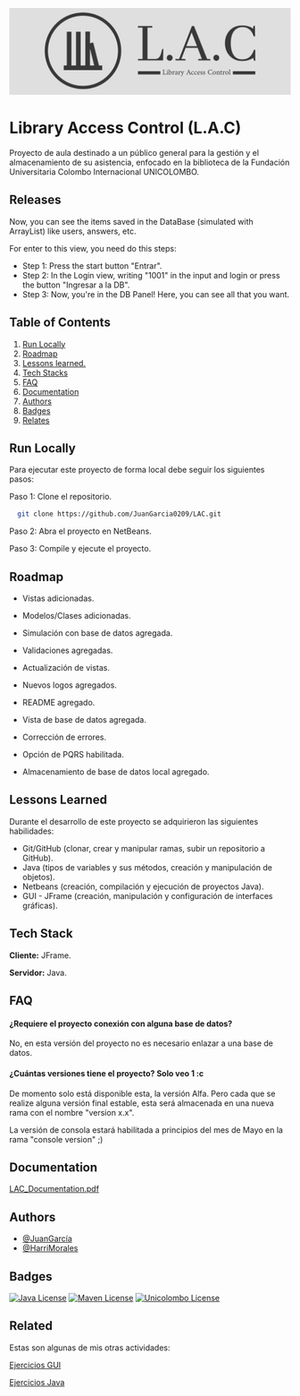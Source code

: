 
![Logo](https://github.com/JuanGarcia0209/LAC/blob/master/src/main/java/com/unicolombo/lac/images/lac-high-resolution-logo2.png?raw=true)


# Library Access Control (L.A.C)

Proyecto de aula destinado a un público general para la gestión y el almacenamiento de su asistencia, enfocado en la biblioteca de la Fundación Universitaria Colombo Internacional UNICOLOMBO.


## Releases

Now, you can see the items saved in the DataBase (simulated with ArrayList) like users, answers, etc.

For enter to this view, you need do this steps:

* Step 1: Press the start button "Entrar".
* Step 2: In the Login view, writing "1001" in the input and login or press the button "Ingresar a la DB".
* Step 3: Now, you're in the DB Panel! Here, you can see all that you want.


<!-- TABLE OF CONTENTS -->
## Table of Contents
  <ol>
    <li><a href="#run-locally">Run Locally</a></li>
    <li><a href="#roadmap">Roadmap</a></li>
    <li><a href="#lessons-learned">Lessons learned.</a></li>
    <li><a href="#tech-stack">Tech Stacks</a></li>
    <li><a href="#faq">FAQ</a></li>
    <li><a href="#documentation">Documentation</a></li>
    <li><a href="#authors">Authors</a></li>
    <li><a href="#badges">Badges</a></li>
    <li><a href="#relates">Relates</a></li>
  </ol>
</details>

## Run Locally

Para ejecutar este proyecto de forma local debe seguir los siguientes pasos:

Paso 1: Clone el repositorio.
```bash
  git clone https://github.com/JuanGarcia0209/LAC.git
```
Paso 2: Abra el proyecto en NetBeans.

Paso 3: Compile y ejecute el proyecto.


## Roadmap

- Vistas adicionadas.

- Modelos/Clases adicionadas.

- Simulación con base de datos agregada.

- Validaciones agregadas.

- Actualización de vistas.

- Nuevos logos agregados.

- README agregado.

- Vista de base de datos agregada.

- Corrección de errores.

- Opción de PQRS habilitada.

- Almacenamiento de base de datos local agregado.


## Lessons Learned

Durante el desarrollo de este proyecto se adquirieron las siguientes habilidades:

* Git/GitHub (clonar, crear y manipular ramas, subir un repositorio a GitHub).
* Java (tipos de variables y sus métodos, creación y manipulación de objetos).
* Netbeans (creación, compilación y ejecución de proyectos Java).
* GUI - JFrame (creación, manipulación y configuración de interfaces gráficas).


## Tech Stack

**Cliente:** JFrame.

**Servidor:** Java.


## FAQ

#### ¿Requiere el proyecto conexión con alguna base de datos?

No, en esta versión del proyecto no es necesario enlazar a una base de datos.

#### ¿Cuántas versiones tiene el proyecto? Solo veo 1 :c 

De momento solo está disponible esta, la versión Alfa. Pero cada que se realize alguna versión final estable, esta será almacenada en una nueva rama con el nombre "version x.x".

La versión de consola estará habilitada a principios del mes de Mayo en la rama "console version" ;)


## Documentation

[LAC_Documentation.pdf](https://drive.google.com/file/d/1tt35ACMys0V-3KQHDoafKmODzT4XPShR/view?usp=sharing)


## Authors

- [@JuanGarcía](https://www.github.com/JuanGarcia0209)
- [@HarriMorales](https://www.github.com/HarriMorales18)


## Badges

[![Java License](https://img.shields.io/badge/License-Java-red.svg)](#)
[![Maven License](https://img.shields.io/badge/License-Maven-yellow.svg)](#)
[![Unicolombo License](https://img.shields.io/badge/License-Unicolombo-blue.svg)](#)



## Related

Estas son algunas de mis otras actividades:

[Ejercicios GUI](https://github.com/JuanGarcia0209/GUI)

[Ejercicios Java](https://github.com/JuanGarcia0209/ejercicios-java)


